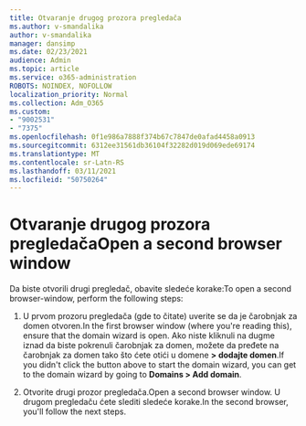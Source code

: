 ```yaml
---
title: Otvaranje drugog prozora pregledača
ms.author: v-smandalika
author: v-smandalika
manager: dansimp
ms.date: 02/23/2021
audience: Admin
ms.topic: article
ms.service: o365-administration
ROBOTS: NOINDEX, NOFOLLOW
localization_priority: Normal
ms.collection: Adm_O365
ms.custom:
- "9002531"
- "7375"
ms.openlocfilehash: 0f1e986a7888f374b67c7847de0afad4458a0913
ms.sourcegitcommit: 6312ee31561db36104f32282d019d069ede69174
ms.translationtype: MT
ms.contentlocale: sr-Latn-RS
ms.lasthandoff: 03/11/2021
ms.locfileid: "50750264"
---
```

# <a name="open-a-second-browser-window"></a><span data-ttu-id="44c02-102">Otvaranje drugog prozora pregledača</span><span class="sxs-lookup"><span data-stu-id="44c02-102">Open a second browser window</span></span>

<span data-ttu-id="44c02-103">Da biste otvorili drugi pregledač, obavite sledeće korake:</span><span class="sxs-lookup"><span data-stu-id="44c02-103">To open a second browser-window, perform the following steps:</span></span>

1. <span data-ttu-id="44c02-104">U prvom prozoru pregledača (gde to čitate) uverite se da je čarobnjak za domen otvoren.</span><span class="sxs-lookup"><span data-stu-id="44c02-104">In the first browser window (where you're reading this), ensure that the domain wizard is open.</span></span> <span data-ttu-id="44c02-105">Ako niste kliknuli na dugme iznad da biste pokrenuli čarobnjak za domen, možete da pređete na čarobnjak za domen tako što ćete otići u domene **> dodajte domen**.</span><span class="sxs-lookup"><span data-stu-id="44c02-105">If you didn't click the button above to start the domain wizard, you can get to the domain wizard by going to **Domains > Add domain**.</span></span>

2. <span data-ttu-id="44c02-106">Otvorite drugi prozor pregledača.</span><span class="sxs-lookup"><span data-stu-id="44c02-106">Open a second browser window.</span></span> <span data-ttu-id="44c02-107">U drugom pregledaču ćete slediti sledeće korake.</span><span class="sxs-lookup"><span data-stu-id="44c02-107">In the second browser, you'll follow the next steps.</span></span>
